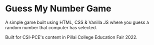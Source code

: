 # Guess My Number Game

A simple game built using HTML, CSS & Vanilla JS where you guess a random number that computer has selected.

Built for CSI-PCE's content in Pillai College Education Fair 2022.
